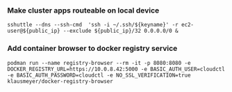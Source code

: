 ### Make cluster apps routeable on local device
```
sshuttle --dns --ssh-cmd  'ssh -i ~/.ssh/${keyname}' -r ec2-user@${public_ip} --exclude ${public_ip}/32 0.0.0.0/0 &
```
### Add container browser to docker registry service
```
podman run --name registry-browser --rm -it -p 8080:8080 -e DOCKER_REGISTRY_URL=https://10.0.8.42:5000 -e BASIC_AUTH_USER=cloudctl -e BASIC_AUTH_PASSWORD=cloudctl -e NO_SSL_VERIFICATION=true klausmeyer/docker-registry-browser
```
